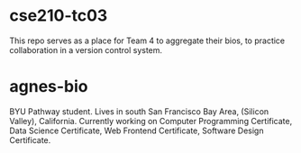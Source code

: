 # cse210-tc03
This repo serves as a place for Team 4 to aggregate their bios, to practice collaboration in a version control system.

# agnes-bio
BYU Pathway student.
Lives in south San Francisco Bay Area, (Silicon Valley), California.
Currently working on Computer Programming Certificate, Data Science Certificate, Web Frontend Certificate, Software Design Certificate.

